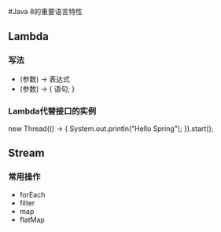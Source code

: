 #Java 8的重要语言特性

## Lambda

### 写法
- (参数) -> 表达式
- (参数) -> { 语句; }

### Lambda代替接口的实例
new Thread(() -> { System.out.println("Hello Spring"); }).start();


## Stream
### 常用操作
- forEach
- filter
- map
- flatMap
